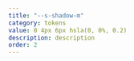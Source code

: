 ```yaml
---
title: "--s-shadow-m"
category: tokens
value: 0 4px 6px hsla(0, 0%, 0.2)
description: description
order: 2
---
```

